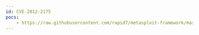 ```yaml
---
id: CVE-2012-2175
pocs:
    - https://raw.githubusercontent.com/rapid7/metasploit-framework/master/modules/exploits/windows/browser/inotes_dwa85w_bof.rb
---
```


